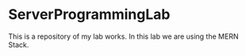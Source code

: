 # ServerProgrammingLab
This is a repository of my lab works. In this lab we are using the MERN Stack.
